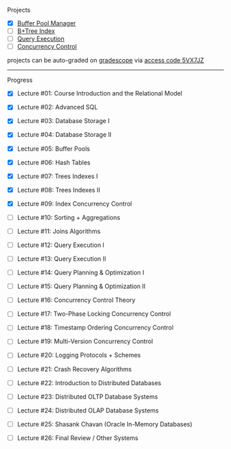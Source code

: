 Projects

- [x] [Buffer Pool Manager](https://15445.courses.cs.cmu.edu/fall2020/project1/)
- [ ] [B+Tree Index](https://15445.courses.cs.cmu.edu/fall2020/project2/)
- [ ] [Query Execution](https://15445.courses.cs.cmu.edu/fall2020/project3/)
- [ ] [Concurrency Control](https://15445.courses.cs.cmu.edu/fall2020/project4/)

projects can be auto-graded on [gradescope](https://www.gradescope.com/courses/195440) via [access code 5VX7JZ](https://github.com/cmu-db/bustub/issues/111#issuecomment-709673126)

---

Progress

- [x] Lecture #01: Course Introduction and the Relational Model

- [x] Lecture #02: Advanced SQL

- [x] Lecture #03: Database Storage I

- [x] Lecture #04: Database Storage II

- [x] Lecture #05: Buffer Pools

- [x] Lecture #06: Hash Tables

- [x] Lecture #07: Trees Indexes I

- [x] Lecture #08: Trees Indexes II

- [x] Lecture #09: Index Concurrency Control

- [ ] Lecture #10: Sorting + Aggregations

- [ ] Lecture #11: Joins Algorithms

- [ ] Lecture #12: Query Execution I

- [ ] Lecture #13: Query Execution II

- [ ] Lecture #14: Query Planning & Optimization I

- [ ] Lecture #15: Query Planning & Optimization II

- [ ] Lecture #16: Concurrency Control Theory

- [ ] Lecture #17: Two-Phase Locking Concurrency Control

- [ ] Lecture #18: Timestamp Ordering Concurrency Control

- [ ] Lecture #19: Multi-Version Concurrency Control

- [ ] Lecture #20: Logging Protocols + Schemes

- [ ] Lecture #21: Crash Recovery Algorithms

- [ ] Lecture #22: Introduction to Distributed Databases

- [ ] Lecture #23: Distributed OLTP Database Systems

- [ ] Lecture #24: Distributed OLAP Database Systems

- [ ] Lecture #25: Shasank Chavan (Oracle In-Memory Databases)

- [ ] Lecture #26: Final Review / Other Systems
